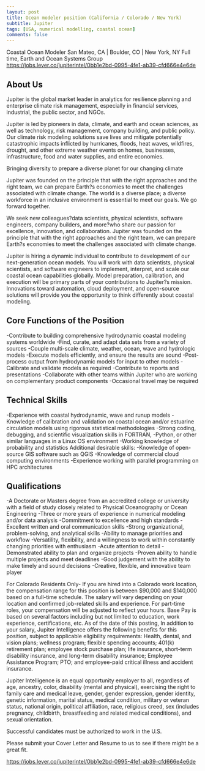 ```yaml
---
layout: post
title: Ocean modeler position (California / Colorado / New York)
subtitle: Jupiter
tags: [USA, numerical modelling, coastal ocean]
comments: false
---
```


Coastal Ocean Modeler
San Mateo, CA | Boulder, CO | New York, NY
Full time, Earth and Ocean Systems Group
https://jobs.lever.co/jupiterintel/0bb1e2bd-0995-4fe1-ab39-cfd666e4e6de

About Us
---------
Jupiter is the global market leader in analytics for resilience planning
and enterprise climate risk management, especially in financial services,
industrial, the public sector, and NGOs.

Jupiter is led by pioneers in data, climate, and earth and ocean sciences,
as well as technology, risk management, company building, and public
policy. Our climate risk modeling solutions save lives and mitigate
potentially catastrophic impacts inflicted by hurricanes, floods, heat
waves, wildfires, drought, and other extreme weather events on homes,
businesses, infrastructure, food and water supplies, and entire economies.

Bringing diversity to prepare a diverse planet for our changing climate

Jupiter was founded on the principle that with the right approaches and the
right team, we can prepare Earth?s economies to meet the challenges
associated with climate change. The world is a diverse place; a diverse
workforce in an inclusive environment is essential to meet our goals. We go
forward together.

We seek new colleagues?data scientists, physical scientists, software
engineers, company builders, and more?who share our passion for excellence,
innovation, and collaboration. Jupiter was founded on the principle that
with the right approaches and the right team, we can prepare Earth?s
economies to meet the challenges associated with climate change.

Jupiter is hiring a dynamic individual to contribute to development of our
next-generation ocean models. You will work with data scientists, physical
scientists, and software engineers to implement, interpret, and scale our
coastal ocean capabilities globally. Model preparation, calibration, and
execution will be primary parts of your contributions to Jupiter?s mission.
Innovations toward automation, cloud deployment, and open-source solutions
will provide you the opportunity to think differently about coastal
modeling.

Core Functions of the Position
------------------------------
-Contribute to building comprehensive hydrodynamic coastal modeling systems
worldwide
-Find, curate, and adapt data sets from a variety of sources
-Couple multi-scale climate, weather, ocean, wave and hydrologic models
-Execute models efficiently, and ensure the results are sound
-Post-process output from hydrodynamic models for input to other models
-Calibrate and validate models as required
-Contribute to reports and presentations
-Collaborate with other teams within Jupiter who are working on
complementary product components
-Occasional travel may be required

Technical Skills
----------------
-Experience with coastal hydrodynamic, wave and runup models
-Knowledge of calibration and validation on coastal ocean and/or estuarine
circulation models using rigorous statistical methodologies
-Strong coding, debugging, and scientific visualization skills in FORTRAN,
-Python, or other similar languages in a Linux OS environment
-Working knowledge of probability and statistics
Additional desirable skills:
-Knowledge of open-source GIS software such as QGIS
-Knowledge of commercial cloud computing environments
-Experience working with parallel programming on HPC architectures

Qualifications
--------------
-A Doctorate or Masters degree from an accredited college or university
with a field of study closely related to Physical Oceanography or Ocean
Engineering
-Three or more years of experience in numerical modeling and/or data
analysis
-Commitment to excellence and high standards
-Excellent written and oral communication skills
-Strong organizational, problem-solving, and analytical skills
-Ability to manage priorities and workflow
-Versatility, flexibility, and a willingness to work within constantly
changing priorities with enthusiasm
-Acute attention to detail
-Demonstrated ability to plan and organize projects
-Proven ability to handle multiple projects and meet deadlines
-Good judgement with the ability to make timely and sound decisions
-Creative, flexible, and innovative team player

For Colorado Residents Only- If you are hired into a Colorado work
location, the compensation range for this position is between $90,000 and
$140,000 based on a full-time schedule. The salary will vary depending on
your location and confirmed job-related skills and experience. For
part-time roles, your compensation will be adjusted to reflect your hours.
Base Pay is based on several factors including but not limited to
education, work experience, certifications, etc. As of the date of this
posting, In addition to your salary, Jupiter Intelligence offers the
following benefits for this position, subject to applicable eligibility
requirements: Health, dental, and vision plans; wellness program; flexible
spending accounts; 401(k) retirement plan; employee stock purchase plan;
life insurance, short-term disability insurance, and long-term disability
insurance; Employee Assistance Program; PTO; and employee-paid critical
illness and accident insurance.

Jupiter Intelligence is an equal opportunity employer to all, regardless of
age, ancestry, color, disability (mental and physical), exercising the
right to family care and medical leave, gender, gender expression, gender
identity, genetic information, marital status, medical condition, military
or veteran status, national origin, political affiliation, race, religious
creed, sex (includes pregnancy, childbirth, breastfeeding and related
medical conditions), and sexual orientation.

Successful candidates must be authorized to work in the U.S.

Please submit your Cover Letter and Resume to us to see if there might be a
great fit.

https://jobs.lever.co/jupiterintel/0bb1e2bd-0995-4fe1-ab39-cfd666e4e6de
